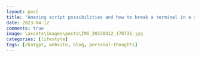 ```yaml
--- 
layout: post 
title: "Amazing script possibilities and how to break a terminal in a cafe" 
date: 2023-04-12 
comments: true 
image: \assets\images\posts\IMG_20230412_170721.jpg 
categories: [lifestyle]
tags: [chatgpt, website, blog, personal-thoughts]
--- 
```

